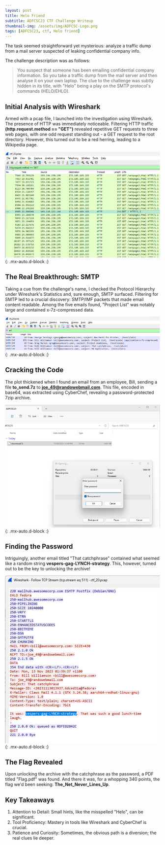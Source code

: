 ```yaml
---
layout: post
title: Helo Friend
subtitle: ADFCSC23 CTF Challenge Writeup
thumbnail-img: /assets/img/ADFCSC-Logo.png
tags: [ADFCSC23, ctf, Helo friend]
---
```


The task seemed straightforward yet mysterious: analyze a traffic dump from a mail server suspected of leaking confidential company info.
 
The challenge description was as follows:
>You suspect that someone has been emailing confidential company information. So you take a traffic dump from the mail server and then analyse it on your own laptop.
The clue to the challenge was subtly hidden in its title, with "Helo" being a play on the SMTP protocol's commands (HELO/EHLO).

## Initial Analysis with Wireshark

Armed with a pcap file, I launched into the investigation using Wireshark. The presence of HTTP was immediately noticeable. Filtering HTTP traffic **(http.request.method == "GET")** revealed repetitive GET requests to three web pages, with one odd request standing out - a GET request to the root directory. However, this turned out to be a red herring, leading to a Wikipedia page.

![Anomolous GET request](../assets/img/ADFCSC23/helo_friend_1.png){: .mx-auto.d-block :}

## The Real Breakthrough: SMTP

Taking a cue from the challenge's name, I checked the Protocol Hierarchy under Wireshark's Statistics and, sure enough, SMTP surfaced. Filtering for SMTP led to a crucial discovery: SMTP/IMF packets that made email content readable. Among the five emails found, "Project List" was notably large and contained x-7z-compressed data.

![Email traffic filtered on IMF](../assets/img/ADFCSC23/helo_friend_2.png){: .mx-auto.d-block :}

## Cracking the Code

The plot thickened when I found an email from an employee, Bill, sending a file **to_send.7z** to **joe_49@randowebmail.com**. This file, encoded in base64, was extracted using CyberChef, revealing a password-protected 7zip archive.

![Password protected extract archive](../assets/img/ADFCSC23/helo_friend_3.png){: .mx-auto.d-block :}

## Finding the Password

Intriguingly, another email titled "That catchphrase" contained what seemed like a random string **vespers-gag-LYNCH-strategy**. This, however, turned out to be the key to unlocking the archive!

![Strange catchphrase](../assets/img/ADFCSC23/helo_friend_4.png){: .mx-auto.d-block :}

## The Flag Revealed

Upon unlocking the archive with the catchphrase as the password, a PDF titled "Flag.pdf" was found. And there it was, for a whopping 340 points, the flag we'd been seeking: **The_Net_Never_Lines_Up**.

## Key Takeaways

1. Attention to Detail: Small hints, like the misspelled "Helo", can be significant.
2. Tool Proficiency: Mastery in tools like Wireshark and CyberChef is crucial.
3. Patience and Curiosity: Sometimes, the obvious path is a diversion; the real clues lie deeper.
